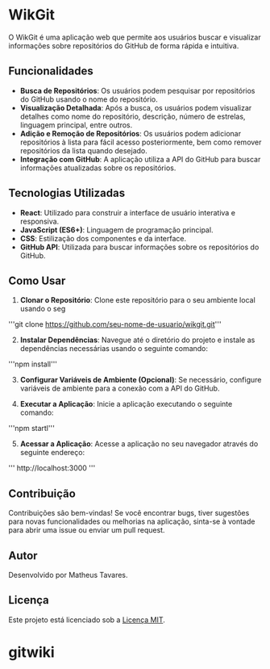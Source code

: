 # WikGit

O WikGit é uma aplicação web que permite aos usuários buscar e visualizar informações sobre repositórios do GitHub de forma rápida e intuitiva.

## Funcionalidades

- **Busca de Repositórios**: Os usuários podem pesquisar por repositórios do GitHub usando o nome do repositório.
- **Visualização Detalhada**: Após a busca, os usuários podem visualizar detalhes como nome do repositório, descrição, número de estrelas, linguagem principal, entre outros.
- **Adição e Remoção de Repositórios**: Os usuários podem adicionar repositórios à lista para fácil acesso posteriormente, bem como remover repositórios da lista quando desejado.
- **Integração com GitHub**: A aplicação utiliza a API do GitHub para buscar informações atualizadas sobre os repositórios.

## Tecnologias Utilizadas

- **React**: Utilizado para construir a interface de usuário interativa e responsiva.
- **JavaScript (ES6+)**: Linguagem de programação principal.
- **CSS**: Estilização dos componentes e da interface.
- **GitHub API**: Utilizada para buscar informações sobre os repositórios do GitHub.

## Como Usar

1. **Clonar o Repositório**: Clone este repositório para o seu ambiente local usando o seg

'''git clone https://github.com/seu-nome-de-usuario/wikgit.git'''


2. **Instalar Dependências**: Navegue até o diretório do projeto e instale as dependências necessárias usando o seguinte comando:


'''npm install'''


3. **Configurar Variáveis de Ambiente (Opcional)**: Se necessário, configure variáveis de ambiente para a conexão com a API do GitHub.

4. **Executar a Aplicação**: Inicie a aplicação executando o seguinte comando:

'''npm startl'''

5. **Acessar a Aplicação**: Acesse a aplicação no seu navegador através do seguinte endereço:

''' http://localhost:3000 '''


## Contribuição

Contribuições são bem-vindas! Se você encontrar bugs, tiver sugestões para novas funcionalidades ou melhorias na aplicação, sinta-se à vontade para abrir uma issue ou enviar um pull request.

## Autor

Desenvolvido por Matheus Tavares.

## Licença

Este projeto está licenciado sob a [Licença MIT](https://opensource.org/licenses/MIT).


# gitwiki

